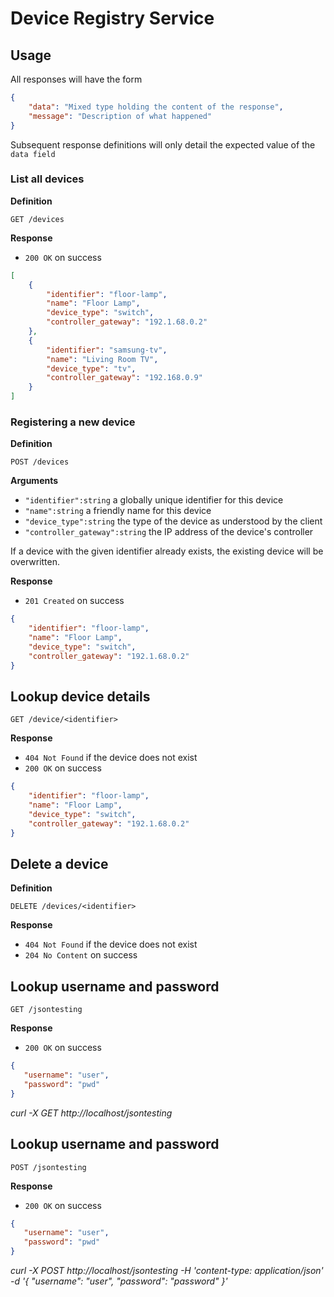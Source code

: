 # Device Registry Service 

## Usage

All responses will have the form

```json
{
    "data": "Mixed type holding the content of the response",
    "message": "Description of what happened"
}
```

Subsequent response definitions will only detail the expected value of the `data field`

### List all devices

**Definition**

`GET /devices`

**Response**

- `200 OK` on success

```json
[
    {
        "identifier": "floor-lamp",
        "name": "Floor Lamp",
        "device_type": "switch",
        "controller_gateway": "192.1.68.0.2"
    },
    {
        "identifier": "samsung-tv",
        "name": "Living Room TV",
        "device_type": "tv",
        "controller_gateway": "192.168.0.9"
    }
]
```

### Registering a new device

**Definition**

`POST /devices`

**Arguments**

- `"identifier":string` a globally unique identifier for this device
- `"name":string` a friendly name for this device
- `"device_type":string` the type of the device as understood by the client
- `"controller_gateway":string` the IP address of the device's controller

If a device with the given identifier already exists, the existing device will be overwritten.

**Response**

- `201 Created` on success

```json
{
    "identifier": "floor-lamp",
    "name": "Floor Lamp",
    "device_type": "switch",
    "controller_gateway": "192.1.68.0.2"
}
```

## Lookup device details

`GET /device/<identifier>`

**Response**

- `404 Not Found` if the device does not exist
- `200 OK` on success

```json
{
    "identifier": "floor-lamp",
    "name": "Floor Lamp",
    "device_type": "switch",
    "controller_gateway": "192.1.68.0.2"
}
```

## Delete a device

**Definition**

`DELETE /devices/<identifier>`

**Response**

- `404 Not Found` if the device does not exist
- `204 No Content` on success

## Lookup username and password

`GET /jsontesting`

**Response**

- `200 OK` on success

```json
{
   "username": "user",
   "password": "pwd"
}
```
*curl -X GET http://localhost/jsontesting*

## Lookup username and password

`POST /jsontesting`

**Response**

- `200 OK` on success

```json
{
   "username": "user",
   "password": "pwd"
}
```
*curl -X POST http://localhost/jsontesting -H 'content-type: application/json' -d '{ "username": "user", "password": "password" }'*
